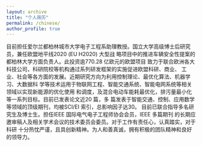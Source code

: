 ```yaml
---
layout: archive
title: "个人简历"
permalink: /chinese/
author_profile: true
---
```


目前担任爱尔兰都柏林城市大学电子工程系助理教授。国立大学高级博士后研究员，兼任欧盟地平线2020 (EU H2020) 大型战
略项目中的推进车辆安全性提案的都柏林大学方面负责人。此投资逾770.28 亿欧元的欧盟项目
致力于联合欧洲各大科技公司，科研院校等机构通过系列研发框架的实施促进欧盟科研、商业、
工业、社会等各方面的发展。近期研究方向为利用控制理论、最优化算法、机器学习、大数据科
学等技术运用于物联网工程、智能交通系统、智能电网系统等相关领域以实现新能源的优化使用
和调度，及混合电动车能耗最优化，排污量最小化等一系列目标。目前已发表论文近20 篇，多
篇发表于智能交通、控制、应用数学等领域的顶级期刊，均被SCI/EI 索引，总影响因子达30。
目前已联合指导多名研究生及博士生。担任IEEE 国际电气电子工程师协会会员，IEEE 多篇期刊
的长期应邀审稿人及相关学术会议的技术委员会委员。对于工作有责任心，认真踏实，对于科研
十分热忱严谨，且具创新精神。为人和善真诚，拥有积极的团队精神和良好的领导力。


